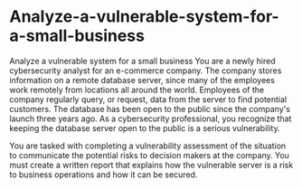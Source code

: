 # Analyze-a-vulnerable-system-for-a-small-business
Analyze a vulnerable system for a small business
You are a newly hired cybersecurity analyst for an e-commerce company. The company stores information on a remote database server, since many of the employees work remotely from locations all around the world. Employees of the company regularly query, or request, data from the server to find potential customers. The database has been open to the public since the company's launch three years ago. As a cybersecurity professional, you recognize that keeping the database server open to the public is a serious vulnerability.

You are tasked with completing a vulnerability assessment of the situation to communicate the potential risks to decision makers at the company. You must create a written report that explains how the vulnerable server is a risk to business operations and how it can be secured.
